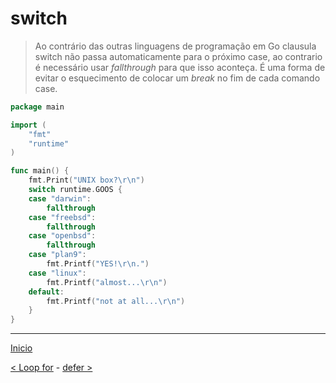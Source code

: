 # switch


> Ao contrário das outras linguagens de programação em Go clausula switch não passa automaticamente para o próximo case, ao contrario é necessário usar *fallthrough* para que isso aconteça. É uma forma de evitar o esquecimento de colocar um *break* no fim de cada comando case.


```go
package main

import (
	"fmt"
	"runtime"
)

func main() {
	fmt.Print("UNIX box?\r\n")
	switch runtime.GOOS {
	case "darwin":
		fallthrough
	case "freebsd":
		fallthrough
	case "openbsd":
		fallthrough
	case "plan9":
		fmt.Printf("YES!\r\n.")
	case "linux":
		fmt.Printf("almost...\r\n")
	default:
		fmt.Printf("not at all...\r\n")
	}
}

```


---
[Inicio](README.md)

[< Loop for](for.md) - [defer >](defer.md)
